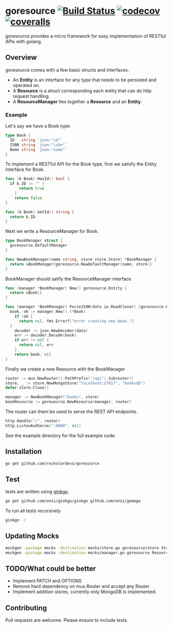 # goresource [![Build Status](https://img.shields.io/travis/rockstardevs/goresource/master.svg?maxAge=3600&style=flat-square)](https://travis-ci.org/rockstardevs/goresource) [![codecov](https://img.shields.io/codecov/c/github/rockstardevs/goresource/master.svg?maxAge=3600&style=flat-square)](https://codecov.io/gh/rockstardevs/goresource) [![coveralls](https://img.shields.io/coveralls/rockstardevs/goresource/master.svg?maxAge=3600&style=flat-square)](https://coveralls.io/github/rockstardevs/goresource?branch=master) 

goresource provides a micro framework for easy implementation of RESTful APIs with golang.

## Overview

goresource comes with a few basic structs and interfaces.

- An **Entity** is an interface for any type that needs to be persisted and operated on.
- A **Resource** is a struct corresponding each entity that can do http request handling.
- A **ResourceManager** ties together a **Resource** and an **Entity**.

### Example

Let's say we have a Book type.

```go
type Book {
  ID   string `json:"id"`
  ISBN string `json:"isbn"`
  Name string `json:"name"`
}
```

To implement a RESTful API for the Book type, first we satisfy the Entity interface for Book.

```go
func (b Book) HasId() bool {
  if b.ID != "" {
      return true
    }
    return false
}

func (b Book) GetId() string {
  return b.ID
}
```

Next we write a ResourceManager for Book.

```go
type BookManager struct {
  goresource.DefaultManager
}

func NewBookManager(name string, store store.Store) *BookManager {
  return &BookManager{goresource.NewDefaultManager(name, store)}
}
```

BookManager should satify the ResourceManager interface

```go
func (manager *BookManager) New() goresource.Entity {
  return &Book{}
}

func (manager *BookManager) ParseJSON(data io.ReadCloser) (goresource.Entity, error) {
  book, ok := manager.New().(*Book)
    if !ok {
      return nil, fmt.Errorf("error creating new book.")
  }
    decoder := json.NewDecoder(data)
    err := decoder.Decode(book)
    if err != nil {
      return nil, err
    }
    return book, nil
}
```

Finally we create a new Resource with the BookManager

```go
router := mux.NewRouter().PathPrefix("/api").Subrouter()
store, _ := store.NewMongoStore("localhost:27017", "booksdb")
defer store.Close()

manager := NewBookManager("books", store)
bookResource := goresource.NewResource(manager, router)
```

The router can them be used to serve the REST API endpoints.

```go
http.Handle("/", router)
http.ListenAndServe(":8080", nil)
```

See the example directory for the full example code.

## Installation

```sh
go get github.com/rockstardevs/goresource
```

## Test

tests are written using [ginkgo](http://github.com/onsi/ginkgo).

```sh
go get github.com/onsi/ginkgo/ginkgo github.com/onsi/gomega
```

To run all tests recursively

```sh
ginkgo -r
```
## Updating Mocks

```sh
mockgen -package mocks -destination mocks/store.go goresource/store Store
mockgen -package mocks -destination mocks/manager.go goresource ResourceManager
```

## TODO/What could be better

- Implement PATCH and OPTIONS
- Remove hard dependency on mux.Router and accept any Router.
- Implement addition stores, currently only MongoDB is implemented.

## Contributing

Pull requests are welcome. Please ensure to include tests.
